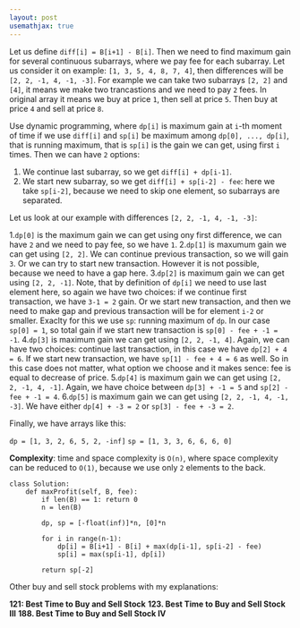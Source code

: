 ```yaml
---
layout: post
usemathjax: true
---
```


Let us define `diff[i] = B[i+1] - B[i]`. Then we need to find maximum gain for several continuous subarrays, where we pay fee for each subarray. Let us consider it on example:
`[1, 3, 5, 4, 8, 7, 4]`, then differences will be `[2, 2, -1, 4, -1, -3]`. For example we can take two subarrays `[2, 2]` and `[4]`, it means we make two trancastions and we need to pay `2` fees. In original array it means we buy at price `1`, then sell at price `5`. Then buy at price `4` and sell at price `8`.

Use dynamic programming, where `dp[i]` is maximum gain at `i`-th moment of time if we use `diff[i]` and `sp[i]` be maximum among `dp[0], ..., dp[i]`, that is running maximum, that is `sp[i]` is the gain we can get, using first `i` times.
Then we can have `2` options:

1. We continue last subarray, so we get `diff[i] + dp[i-1]`.
2. We start new subarray, so we get `diff[i] + sp[i-2] - fee`: here we take `sp[i-2]`, because we need to skip one element, so subarrays are separated.

Let us look at our example with differences `[2, 2, -1, 4, -1, -3]`:

1.`dp[0]` is the maximum gain we can get using ony first difference, we can have `2` and we need to pay fee, so we have `1`.
2.`dp[1]` is maxumum gain we can get using `[2, 2]`. We can continue previous transaction, so we will gain `3`. Or we can try to start new transaction. However it is not possible, because we need to have a gap here.
3.`dp[2]` is maximum gain we can get using `[2, 2, -1]`. Note, that by definition of `dp[i]` we need to use last element here, so again we have two choices: if we continue first transaction, we have `3-1 = 2` gain. Or we start new transaction, and then we need to make gap and previous transaction will be for element `i-2` or smaller. Exaclty for this we use `sp`: running maximum of `dp`. In our case `sp[0] = 1`, so total gain if we start new transaction is `sp[0] - fee + -1 = -1`.
4.`dp[3]` is maximum gain we can get using `[2, 2, -1, 4]`. Again, we can have two choices: continue last transaction, in this case we have `dp[2] + 4 = 6`. If we start new transaction, we have `sp[1] - fee + 4 = 6` as well. So in this case does not matter, what option we choose and it makes sence: fee is equal to decrease of price.
5.`dp[4]` is maximum gain we can get using `[2, 2, -1, 4, -1]`. Again, we have choice between `dp[3] + -1 = 5` and `sp[2] - fee + -1 = 4`.
6.`dp[5]` is maximum gain we can get using `[2, 2, -1, 4, -1, -3]`. We have either `dp[4] + -3 = 2` or `sp[3] - fee + -3 = 2`.

Finally, we have arrays like this:

`dp = [1, 3, 2, 6, 5, 2, -inf]`
`sp = [1, 3, 3, 6, 6, 6, 0]`

**Complexity**: time and space complexity is `O(n)`, where space complexity can be reduced to `O(1)`, because we use only `2` elements to the back.

```
class Solution:
    def maxProfit(self, B, fee):
        if len(B) == 1: return 0
        n = len(B)
        
        dp, sp = [-float(inf)]*n, [0]*n

        for i in range(n-1):
            dp[i] = B[i+1] - B[i] + max(dp[i-1], sp[i-2] - fee)
            sp[i] = max(sp[i-1], dp[i])
             
        return sp[-2] 
```

Other buy and sell stock problems with my explanations:

**121: Best Time to Buy and Sell Stock**
**123. Best Time to Buy and Sell Stock III**
**188. Best Time to Buy and Sell Stock IV**